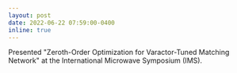 ```yaml
---
layout: post
date: 2022-06-22 07:59:00-0400
inline: true
---
```


Presented "Zeroth-Order Optimization for Varactor-Tuned Matching Network" at the International Microwave Symposium (IMS).
